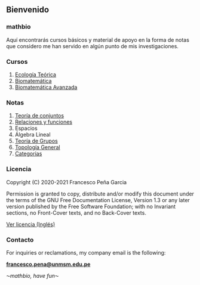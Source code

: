 ## Bienvenido
### mathbio

Aquí encontrarás cursos básicos y material de apoyo en la forma de notas que considero me han servido en algún punto de mis investigaciones.

### Cursos

1. [Ecología Teórica](https://francescoapg.github.io/mathbio/ecoteo)
2. [Biomatemática](https://francescoapg.github.io/mathbio/pre_biomath)
3. [Biomatemática Avanzada](https://francescoapg.github.io/mathbio/biomath)

### Notas

1. [Teoría de conjuntos](https://francescoapg.github.io/mathbio/setheory)
2. [Relaciones y funciones](https://francescoapg.github.io/mathbio/functlations)
3. Espacios
4. Álgebra Lineal
5. [Teoría de Grupos](https://francescoapg.github.io/mathbio/groups)
6. [Topología General](https://francescoapg.github.io/mathbio/topos)
7. [Categorias](https://francescoapg.github.io/mathbio/cat)

### Licencia

Copyright (C) 2020-2021 Francesco Peña Garcia

Permission is granted to copy, distribute and/or modify this document under the terms of the GNU Free Documentation License, Version 1.3 or any later version published by the Free Software Foundation; with no Invariant sections, no Front-Cover texts, and no Back-Cover texts.

[Ver licencia (Inglés)](https://francescoapg.github.io/mathbio/lcs)

### Contacto

For inquiries or reclamations, my company email is the following:

**francesco.pena@unmsm.edu.pe**


_⁓mathbio, have fun⁓_
